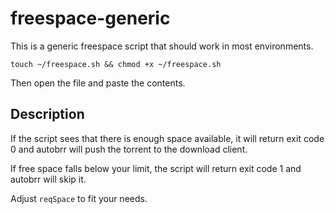 # freespace-generic

This is a generic freespace script that should work in most environments.

```shell
touch ~/freespace.sh && chmod +x ~/freespace.sh
```

Then open the file and paste the contents.

## Description

If the script sees that there is enough space available, it will return exit code 0 and autobrr will push the torrent to the download client.

If free space falls below your limit, the script will return exit code 1 and autobrr will skip it.

Adjust `reqSpace` to fit your needs.